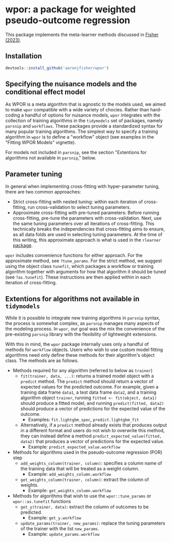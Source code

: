 # wpor: a package for weighted pseudo-outcome regression

This package implements the meta-learner methods discussed in [Fisher (2023)](https://arxiv.org/abs/2307.09700). 


## Installation

```r
devtools::install_github('aaronjfisher/wpor')
```

## Specifying the nuisance models and the conditional effect model

As WPOR is a meta algorithm that is agnostic to the models used, we aimed to make `wpor` compatible with a wide variety of chocies. Rather than hard-coding a handful of options for nuisance models, `wpor` integrates with the collection of training algorithms in the `tidymodels` set of packages, namely `parsnip` and `workflows`. These packages provide a standardized syntax for many popular training algorithms. The simplest way to specify a training algorithm in `wpor` is to define a  "workflow" object (see examples in the "Fitting WPOR Models" vignette).

For models not included in `parsnip`, see the section "Extentions for algorithms not available in `parsnip`," below.

## Parameter tuning

In general when implementing cross-fitting with hyper-parameter tuning, there are two common approaches:

* Strict cross-fitting with nested tuning: within each iteration of cross-fitting, run cross-validation to select tuning parameters.
* Approximate cross-fitting with pre-tuned parameters: Before running cross-fitting, pre-tune the parameters with cross-validation. Next, use the same tuning parameters over all iterations of cross-fitting. This technically breaks the independencies that cross-fitting aims to ensure, as all data folds are used in selecting tuning parameters. At the time of this writing, this approximate approach is what is used in the `rlearner` [package](https://github.com/xnie/rlearner/blob/6806396960e672214e2ef36e16c76bbb58ef9114/R/rboost.R#L56-L68).

`wpor` includes convenience functions for either approach. For the approximate method, see `?tune_params`. For the strict method, we suggest using the object class `tunefit`, which packages a workflow or training algorithm together with arguments for how that algorithm it should be tuned (see `?as.tunefit`). These instructions are then applied within in each iteration of cross-fitting.



## Extentions for algorithms not available in `tidymodels`

While it is possible to integrate new training algorithms in `parsnip` syntax, the process is somewhat complex, as `parsnip` manages many aspects of the modeling process. In `wpor`, our goal was the mix the convenience of the pre-existing `parsnip` library with the flexibility of lightweight extensions. 

With this in mind, the `wpor` package internally uses only a handful of methods for `workflow` objects. Users who wish to use custom model fitting algorithms need only define these methods for their algorithm's object class. The methods are as follows.


* Methods required for any algorithm (referred to below as `trainer`)
	* `fit(trainer, data, ...)`: returns a trained model object with a `predict` method. The `predict` method should return a vector of expected values for the predicted outcome. For example, given a training data frame `data1`, a test data frame `data2`, and a training algorithm object `trainer`, running `fitted <- fit(object, data1)` should produce a fitted model, and running `predict(fitted, data2)` should produce a vector of predictions for the expected value of the outcome. 
		* Examples: `fit.lightgbm_spec`, `predict.lightgbm_fit`
	* Alternatively, if a `predict` method already exists that produces output in a different format and users do not wish to overwrite this method, they can instead define a method `predict_expected_value(fitted, data2)` that produces a vector of predictions for the expected value.
		* Example: `predict_expected_value.workflow`
* Methods for algorithms used in the pseudo-outcome regression (POR) step
	* `add_weights_column(trainer, column)`: specifies a column name of the training data that will be treated as a weight column.
		* Example: `add_weights_column.workflow`
	* `get_weights_column(trainer, column)`: extract the column of weights.
		* Example: `get_weights_column.workflow`
* Methods for algorithms that wish to use the `wpor::tune_params` or `wpor::as.tunefit` functions
	* `get_y(trainer, data)`: extract the column of outcomes to be predicted.
		* Example: `get_y.workflow`
	* `update_params(trainer, new_params)`: replace the tuning parameters of the trainer with the list `new_params`. 
		* Example: `update_params.workflow`









